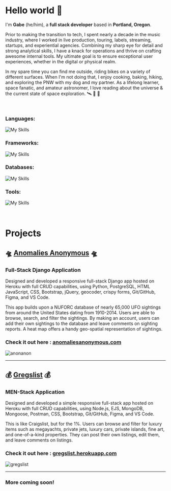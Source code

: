 # Hello world :wave:
I'm **Gabe** (he/him), a **full stack developer** based in **Portland, Oregon**. 

Prior to making the transition to tech, I spent nearly a decade in the music industry, where I worked in live production, touring, labels, streaming, startups, and experiential agencies. Combining my sharp eye for detail and strong analytical skills, I have a knack for operations and thrive on crafting awesome internal tools. My ultimate goal is to ensure exceptional user experiences, whether in the digital or physical realm.

In my spare time you can find me outside, riding bikes on a variety of different surfaces. When I'm not doing that, I enjoy cooking, baking, hiking, and exploring the PNW with my dog and my partner. As a lifelong learner, space fanatic, and amateur astronomer, I love reading about the universe & the current state of space exploration. 🛰️ 🚀 📡

<br>

### Languages: 
![My Skills](https://skillicons.dev/icons?i=py,js,html,css)

### Frameworks:
![My Skills](https://skillicons.dev/icons?i=react,django,nodejs,express,bootstrap,tailwind,jquery,sass)

### Databases:
![My Skills](https://skillicons.dev/icons?i=postgres,mongodb,sqlite,gcb)

### Tools:
![My Skills](https://skillicons.dev/icons?i=heroku,figma,git,github,aws,vite,postman,docker,vscode,stackoverflow)

<br>

# Projects

## 🛸 [Anomalies Anonymous](https://www.anomaliesanonymous.com) 🛸

### Full-Stack Django Application

Designed and developed a responsive full-stack Django app hosted on Heroku with full CRUD capabilities, using Python, PostgreSQL, HTML JavaScript, CSS, Bootstrap, jQuery, geocoder, crispy forms, Git/GitHub, Figma, and VS Code.

This app builds upon a NUFORC database of nearly 65,000 UFO sightings from around the United States dating from 1910-2014. Users are able to browse, search, and filter the sightings. By making an account, users can add their own sightings to the database and leave comments on sighting reports. A heat map offers a handy geo-spatial representation of sightings.

### Check it out here : [anomaliesanonymous.com](https://www.anomaliesanonymous.com)

![anonanon](https://user-images.githubusercontent.com/98293872/232971994-52f6fbbe-a44e-460a-8c59-7f4660cd4e33.png)

<hr>

## 💰 [Gregslist](https://gregslist.herokuapp.com/) 💰

### MEN-Stack Application

Designed and developed a simple responsive full-stack app hosted on Heroku with full CRUD capabilities, using Node.js, EJS, MongoDB, Mongoose, Postman, CSS, Bootstrap, Git/GitHub, Figma, and VS Code.

This is like Craigslist, but for the 1%. Users can browse and filter for luxury items such as megayachts, private jets, luxury cars, private islands, fine art, and one-of-a-kind properties. They can post their own listings, edit them, and leave comments on listings.


### Check it out here : [gregslist.herokuapp.com](https://gregslist.herokuapp.com/)

![gregslist](https://user-images.githubusercontent.com/98293872/232972007-47517740-bc8e-421a-92ef-a1c40ac0afbf.png)

<hr>

### More coming soon!

